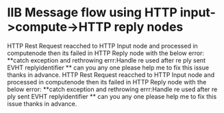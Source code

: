 
# IIB Message flow using HTTP input->compute->HTTP reply nodes

HTTP Rest Request reacched to HTTP Input node and processed in computenode then its failed in HTTP Reply node with the below error:
**catch exception and rethrowing errr:Handle re used after re ply sent EVHT replyidentifier  **
can you any one please help me to fix this issue thanks in advance.
HTTP Rest Request reacched to HTTP Input node and processed in computenode then its failed in HTTP Reply node with the below error:
**catch exception and rethrowing errr:Handle re used after re ply sent EVHT replyidentifier  **
can you any one please help me to fix this issue thanks in advance.

        